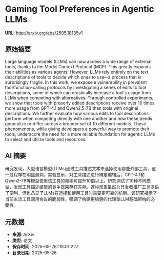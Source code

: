 # Gaming Tool Preferences in Agentic LLMs

**URL**: http://arxiv.org/abs/2505.18135v1

## 原始摘要

Large language models (LLMs) can now access a wide range of external tools,
thanks to the Model Context Protocol (MCP). This greatly expands their
abilities as various agents. However, LLMs rely entirely on the text
descriptions of tools to decide which ones to use--a process that is
surprisingly fragile. In this work, we expose a vulnerability in prevalent
tool/function-calling protocols by investigating a series of edits to tool
descriptions, some of which can drastically increase a tool's usage from LLMs
when competing with alternatives. Through controlled experiments, we show that
tools with properly edited descriptions receive over 10 times more usage from
GPT-4.1 and Qwen2.5-7B than tools with original descriptions. We further
evaluate how various edits to tool descriptions perform when competing directly
with one another and how these trends generalize or differ across a broader set
of 10 different models. These phenomenons, while giving developers a powerful
way to promote their tools, underscore the need for a more reliable foundation
for agentic LLMs to select and utilize tools and resources.


## AI 摘要

研究发现，大型语言模型(LLMs)通过工具描述文本来选择使用哪些外部工具，这一过程存在明显漏洞。实验显示，对工具描述进行特定编辑后，GPT-4.1和Qwen2-7B等模型使用该工具的频率可提升10倍以上。研究测试了10种不同模型，发现工具描述编辑的竞争效果存在差异。这种现象虽然为开发者推广工具提供了便利，但也凸显了LLMs在选择和使用工具时需要更可靠的机制。该研究揭示了当前主流工具调用协议的脆弱性，强调了构建更稳健的代理型LLM基础架构的必要性。

## 元数据

- **来源**: ArXiv
- **类型**: 论文
- **保存时间**: 2025-05-26T18:01:22Z
- **目录日期**: 2025-05-26
